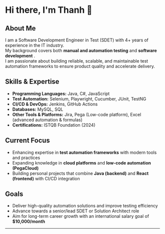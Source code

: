 # Hi there, I'm Thanh 👋

## About Me  
I am a Software Development Engineer in Test (SDET) with 4+ years of experience in the IT industry.  
My background covers both **manual and automation testing** and **software development** .  
I am passionate about building reliable, scalable, and maintainable test automation frameworks to ensure product quality and accelerate delivery.

## Skills & Expertise  
- **Programming Languages:** Java, C#, JavaScript  
- **Test Automation:** Selenium, Playwright, Cucumber, JUnit, TestNG  
- **CI/CD & DevOps:** Jenkins, GitHub Actions  
- **Databases:** MySQL, SQL  
- **Other Tools & Platforms:** Jira, Pega (Low-code platform), Excel (advanced automation & formulas)  
- **Certifications:** ISTQB Foundation (2024)

## Current Focus  
- Enhancing expertise in **test automation frameworks** with modern tools and practices  
- Expanding knowledge in **cloud platforms** and **low-code automation (PegaCloud)**  
- Building personal projects that combine **Java (backend)** and **React (frontend)** with CI/CD integration  

## Goals  
- Deliver high-quality automation solutions and improve testing efficiency  
- Advance towards a senior/lead SDET or Solution Architect role  
- Aim for long-term career growth with an international salary goal of **$10,000/month**  

---
